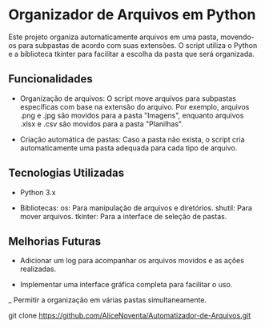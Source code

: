 # Organizador de Arquivos em Python

Este projeto organiza automaticamente arquivos em uma pasta, movendo-os para subpastas de acordo com suas extensões. O script utiliza o Python e a biblioteca tkinter para facilitar a escolha da pasta que será organizada.

## Funcionalidades

- Organização de arquivos: O script move arquivos para subpastas específicas com base na extensão do arquivo. Por exemplo, arquivos .png e .jpg são movidos para a pasta "Imagens", enquanto arquivos .xlsx e .csv são movidos para a pasta "Planilhas".

- Criação automática de pastas: Caso a pasta não exista, o script cria automaticamente uma pasta adequada para cada tipo de arquivo.

## Tecnologias Utilizadas
- Python 3.x

- Bibliotecas:
os: Para manipulação de arquivos e diretórios.
shutil: Para mover arquivos.
tkinter: Para a interface de seleção de pastas.

 ## Melhorias Futuras
- Adicionar um log para acompanhar os arquivos movidos e as ações realizadas.

- Implementar uma interface gráfica completa para facilitar o uso.

_ Permitir a organização em várias pastas simultaneamente.

git clone https://github.com/AliceNoventa/Automatizador-de-Arquivos.git
